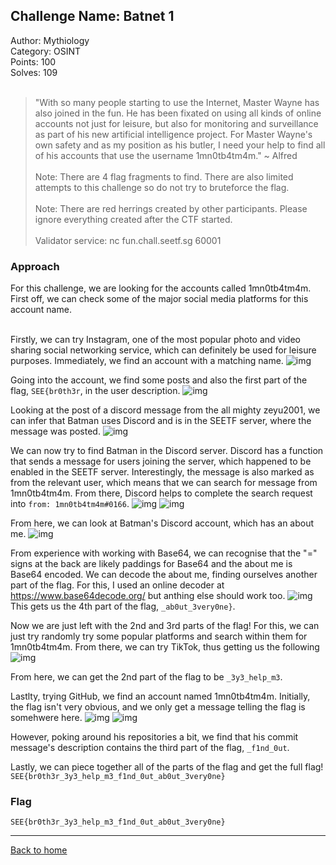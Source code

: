 ## Challenge Name: Batnet 1
Author: Mythiology  
Category: OSINT  
Points: 100  
Solves: 109  
<br>
>"With so many people starting to use the Internet, Master Wayne has also joined in the fun. He has been fixated on using all kinds of online accounts not just for leisure, but also for monitoring and surveillance as part of his new artificial intelligence project. For Master Wayne's own safety and as my position as his butler, I need your help to find all of his accounts that use the username 1mn0tb4tm4m." ~ Alfred<br><br>
Note: There are 4 flag fragments to find. There are also limited attempts to this challenge so do not try to bruteforce the flag.<br><br>
Note: There are red herrings created by other participants. Please ignore everything created after the CTF started.<br><br>
Validator service: nc fun.chall.seetf.sg 60001

### Approach
For this challenge, we are looking for the accounts called 1mn0tb4tm4m. First off, we can check some of the major social media platforms for this account name. <br><br>

Firstly, we can try Instagram, one of the most popular photo and video sharing social networking service, which can definitely be used for leisure purposes. Immediately, we find an account with a matching name.
![img]( "Image")

Going into the account, we find some posts and also the first part of the flag, `SEE{br0th3r`, in the user description.
![img]( "Image")

Looking at the post of a discord message from the all mighty zeyu2001, we can infer that Batman uses Discord and is in the SEETF server, where the message was posted. 
![img]( "Image")

We can now try to find Batman in the Discord server. Discord has a function that sends a message for users joining the server, which happened to be enabled in the SEETF server. Interestingly, the message is also marked as from the relevant user, which means that we can search for message from 1mn0tb4tm4m. From there, Discord helps to complete the search request into `from: 1mn0tb4tm4m#0166`. 
![img]( "Image")
![img]( "Image")

From here, we can look at Batman's Discord account, which has an about me. 
![img]( "Image")

From experience with working with Base64, we can recognise that the "=" signs at the back are likely paddings for Base64 and the about me is Base64 encoded. We can decode the about me, finding ourselves another part of the flag. For this, I used an online decoder at https://www.base64decode.org/ but anthing else should work too.
![img]( "Image")
This gets us the 4th part of the flag, `_ab0ut_3very0ne}`.

Now we are just left with the 2nd and 3rd parts of the flag! For this, we can just try randomly try some popular platforms and search within them for 1mn0tb4tm4m. From there, we can try TikTok, thus getting us the following
![img]( "Image")

From here, we can get the 2nd part of the flag to be `_3y3_help_m3`.

Lastlty, trying GitHub, we find an account named 1mn0tb4tm4m. Initially, the flag isn't very obvious, and we only get a message telling the flag is somehwere here.
![img]( "Image")
![img]( "Image")

However, poking around his repositories a bit, we find that his commit message's description contains the third part of the flag, `_f1nd_0ut`.

Lastly, we can piece together all of the parts of the flag and get the full flag! `SEE{br0th3r_3y3_help_m3_f1nd_0ut_ab0ut_3very0ne}`


### Flag
`SEE{br0th3r_3y3_help_m3_f1nd_0ut_ab0ut_3very0ne}`

---
[Back to home](https://github.com/Team-Rainbow-Hash/seetf-2022-writeups)